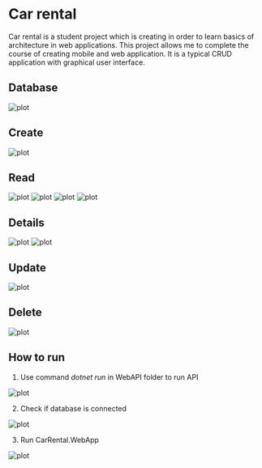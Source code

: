 # Car rental
Car rental is a student project which is creating in order to learn basics of architecture in web applications. This project allows me to complete the course of creating mobile and web application. It is a typical CRUD application with graphical user interface.

## Database
![plot](./scr/db.png)
## Create
![plot](./scr/customer_create.png)
## Read
![plot](./scr/company.png)
![plot](./scr/customer.png)
![plot](./scr/car.png)
![plot](./scr/rent.png)
## Details
![plot](./scr/car_details.png)
![plot](./scr/rent_details.png)
## Update
![plot](./scr/customer_edit.png)
## Delete
![plot](./scr/car_delete.png)
## How to run
1. Use command *dotnet run* in WebAPI folder to run API

![plot](./scr/1.png)

2. Check if database is connected

![plot](./scr/2.png)

3. Run CarRental.WebApp

![plot](./scr/3.png)

